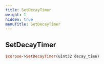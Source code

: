 ```yaml
---
title: SetDecayTimer
weight: 1
hidden: true
menuTitle: SetDecayTimer
---
```

## SetDecayTimer
```perl
$corpse->SetDecayTimer(uint32 decay_time)
```